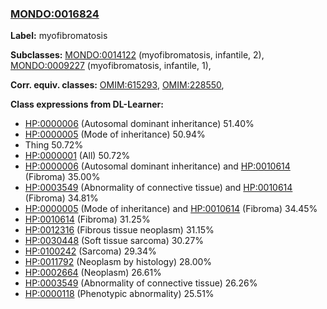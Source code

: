 
### [MONDO:0016824](http://purl.obolibrary.org/obo/MONDO_0016824)
**Label:** myofibromatosis

**Subclasses:** [MONDO:0014122](http://purl.obolibrary.org/obo/MONDO_0014122) (myofibromatosis, infantile, 2), [MONDO:0009227](http://purl.obolibrary.org/obo/MONDO_0009227) (myofibromatosis, infantile, 1), 

**Corr. equiv. classes:** [OMIM:615293](http://purl.obolibrary.org/obo/OMIM_615293), [OMIM:228550](http://purl.obolibrary.org/obo/OMIM_228550), 

**Class expressions from DL-Learner:**

- [HP:0000006](http://purl.obolibrary.org/obo/HP_0000006) (Autosomal dominant inheritance) 51.40%
- [HP:0000005](http://purl.obolibrary.org/obo/HP_0000005) (Mode of inheritance) 50.94%
- Thing 50.72%
- [HP:0000001](http://purl.obolibrary.org/obo/HP_0000001) (All) 50.72%
- [HP:0000006](http://purl.obolibrary.org/obo/HP_0000006) (Autosomal dominant inheritance) and [HP:0010614](http://purl.obolibrary.org/obo/HP_0010614) (Fibroma) 35.00%
- [HP:0003549](http://purl.obolibrary.org/obo/HP_0003549) (Abnormality of connective tissue) and [HP:0010614](http://purl.obolibrary.org/obo/HP_0010614) (Fibroma) 34.81%
- [HP:0000005](http://purl.obolibrary.org/obo/HP_0000005) (Mode of inheritance) and [HP:0010614](http://purl.obolibrary.org/obo/HP_0010614) (Fibroma) 34.45%
- [HP:0010614](http://purl.obolibrary.org/obo/HP_0010614) (Fibroma) 31.25%
- [HP:0012316](http://purl.obolibrary.org/obo/HP_0012316) (Fibrous tissue neoplasm) 31.15%
- [HP:0030448](http://purl.obolibrary.org/obo/HP_0030448) (Soft tissue sarcoma) 30.27%
- [HP:0100242](http://purl.obolibrary.org/obo/HP_0100242) (Sarcoma) 29.34%
- [HP:0011792](http://purl.obolibrary.org/obo/HP_0011792) (Neoplasm by histology) 28.00%
- [HP:0002664](http://purl.obolibrary.org/obo/HP_0002664) (Neoplasm) 26.61%
- [HP:0003549](http://purl.obolibrary.org/obo/HP_0003549) (Abnormality of connective tissue) 26.26%
- [HP:0000118](http://purl.obolibrary.org/obo/HP_0000118) (Phenotypic abnormality) 25.51%


